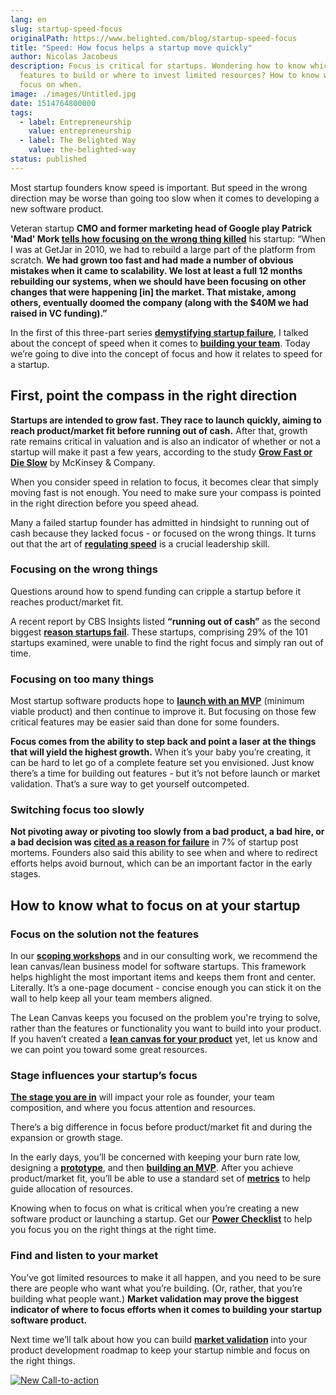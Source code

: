 ```yaml
---
lang: en
slug: startup-speed-focus
originalPath: https://www.belighted.com/blog/startup-speed-focus
title: "Speed: How focus helps a startup move quickly"
author: Nicolas Jacobeus
description: Focus is critical for startups. Wondering how to know which product
  features to build or where to invest limited resources? How to know what to
  focus on when.
image: ./images/Untitled.jpg
date: 1514764800000
tags:
  - label: Entrepreneurship
    value: entrepreneurship
  - label: The Belighted Way
    value: the-belighted-way
status: published
---
```

Most startup founders know speed is important. But speed in the wrong direction may be worse than going too slow when it comes to developing a new software product. 

Veteran startup **CMO and former marketing head of Google play Patrick 'Mad' Mork [tells how focusing on the wrong thing killed](https://medium.com/swlh/how-speed-kills-products-and-startups-307d513c1fe7)** his startup: “When I was at GetJar in 2010, we had to rebuild a large part of the platform from scratch. **We had grown too fast and had made a number of obvious mistakes when it came to scalability. We lost at least a full 12 months rebuilding our systems, when we should have been focusing on other changes that were happening \[in\] the market. That mistake, among others, eventually doomed the company (along with the $40M we had raised in VC funding).”**

In the first of this three-part series **[demystifying startup failure](https://www.belighted.com/blog/successful-startups-speed)**, I talked about the concept of speed when it comes to **[building your team](https://www.belighted.com/blog/startup-speed-talent)**. Today we’re going to dive into the concept of focus and how it relates to speed for a startup.

First, point the compass in the right direction
-----------------------------------------------

**Startups are intended to grow fast. They race to launch quickly, aiming to reach product/market fit before running out of cash.** After that, growth rate remains critical in valuation and is also an indicator of whether or not a startup will make it past a few years, according to the study **[Grow Fast or Die Slow](https://www.mckinsey.com/industries/high-tech/our-insights/grow-fast-or-die-slow)** by McKinsey & Company.

When you consider speed in relation to focus, it becomes clear that simply moving fast is not enough. You need to make sure your compass is pointed in the right direction before you speed ahead.

Many a failed startup founder has admitted in hindsight to running out of cash because they lacked focus - or focused on the wrong things. It turns out that the art of **[regulating speed](https://www.forentrepreneurs.com/why-startups-fail/)** is a crucial leadership skill.

### Focusing on the wrong things

Questions around how to spend funding can cripple a startup before it reaches product/market fit.  

A recent report by CBS Insights listed **“running out of cash”** as the second biggest **[reason startups fail](https://www.cbinsights.com/research/startup-failure-reasons-top/)**. These startups, comprising 29% of the 101 startups examined, were unable to find the right focus and simply ran out of time.

### Focusing on too many things

Most startup software products hope to **[launch with an MVP](https://www.belighted.com/blog/10-pros-and-cons-of-outsourcing-mvp-development)** (minimum viable product) and then continue to improve it. But focusing on those few critical features may be easier said than done for some founders.

**Focus comes from the ability to step back and point a laser at the things that will yield the highest growth.** When it’s your baby you’re creating, it can be hard to let go of a complete feature set you envisioned. Just know there’s a time for building out features - but it’s not before launch or market validation. That’s a sure way to get yourself outcompeted.

### Switching focus too slowly

**Not pivoting away or pivoting too slowly from a bad product, a bad hire, or a bad decision was [cited as a reason for failure](https://www.cbinsights.com/research/startup-failure-reasons-top/)** in 7% of startup post mortems. Founders also said this ability to see when and where to redirect efforts helps avoid burnout, which can be an important factor in the early stages.

How to know what to focus on at your startup
--------------------------------------------

### Focus on the solution not the features

In our **[scoping workshops](https://www.belighted.com/scoping-workshop)** and in our consulting work, we recommend the lean canvas/lean business model for software startups. This framework helps highlight the most important items and keeps them front and center. Literally. It’s a one-page document - concise enough you can stick it on the wall to help keep all your team members aligned.

The Lean Canvas keeps you focused on the problem you're trying to solve, rather than the features or functionality you want to build into your product. If you haven’t created a **[lean canvas for your product](https://www.belighted.com/blog/6-reasons-a-lean-canvas-needs-to-be-part-of-your-product-development-process)** yet, let us know and we can point you toward some great resources.

### Stage influences your startup’s focus

**[The stage you are in](https://www.entrepreneur.com/article/271290)** will impact your role as founder, your team composition, and where you focus attention and resources.

There’s a big difference in focus before product/market fit and during the expansion or growth stage.

In the early days, you’ll be concerned with keeping your burn rate low, designing a **[prototype](https://www.belighted.com/design-sprint)**, and then **[building an MVP](https://www.belighted.com/mvp-development)**. After you achieve product/market fit, you’ll be able to use a standard set of **[metrics](https://www.belighted.com/blog/saas-metrics)** to help guide allocation of resources.

Knowing when to focus on what is critical when you’re creating a new software product or launching a startup. Get our **[Power Checklist](https://www.belighted.com/blog/ultimate-checklist-developing-new-software-product)** to help you focus you on the right things at the right time.

### Find and listen to your market

You’ve got limited resources to make it all happen, and you need to be sure there are people who want what you’re building. (Or, rather, that you’re building what people want.) **Market validation may prove the biggest indicator of where to focus efforts when it comes to building your startup software product.**

Next time we’ll talk about how you can build **[market validation](/blog/startup-speed-market-validation)** into your product development roadmap to keep your startup nimble and focus on the right things.

[![New Call-to-action](https://no-cache.hubspot.com/cta/default/1684659/fb3606cc-cc1b-47d0-ae85-2c9f69837fe2.png)](https://cta-redirect.hubspot.com/cta/redirect/1684659/fb3606cc-cc1b-47d0-ae85-2c9f69837fe2)